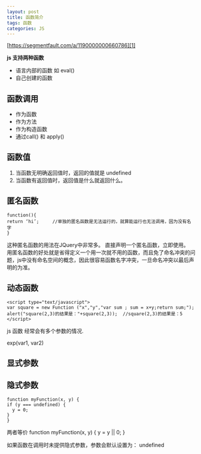 ```yaml
---
layout: post
title: 函数简介
tags: 函数
categories: JS
---
```




[https://segmentfault.com/a/1190000000660786][1]


**js 支持两种函数**
- 语言内部的函数 如 eval()
- 自己创建的函数





## 函数调用

- 作为函数
- 作为方法
- 作为构造函数
- 通过call() 和 apply()



## 函数值
1. 当函数无明确返回值时，返回的值就是 undefined
2. 当函数有返回值时，返回值是什么就返回什么。





## 匿名函数
	function(){
	return ‘hi’;     //单独的匿名函数是无法运行的，就算能运行也无法调用，因为没有名字
	}


这种匿名函数的用法在JQuery中非常多。
直接声明一个匿名函数，立即使用。
用匿名函数的好处就是省得定义一个用一次就不用的函数，而且免了命名冲突的问题，js中没有命名空间的概念，因此很容易函数名字冲突，一旦命名冲突以最后声明的为准。





## 动态函数


	<script type="text/javascript">
	var square = new Function ("x","y","var sum ; sum = x+y;return sum;");
	alert("square(2,3)的结果是："+square(2,3));  //square(2,3)的结果是：5
	</script>




js 函数 经常会有多个参数的情况.

exp(var1, var2)






## 显式参数




## 隐式参数


	function myFunction(x, y) {
	if (y === undefined) {
	  y = 0;
	} 
	}
两者等价
	function myFunction(x, y) {
	y = y || 0;
	}




如果函数在调用时未提供隐式参数，参数会默认设置为： undefined




[1]:	https://segmentfault.com/a/1190000000660786